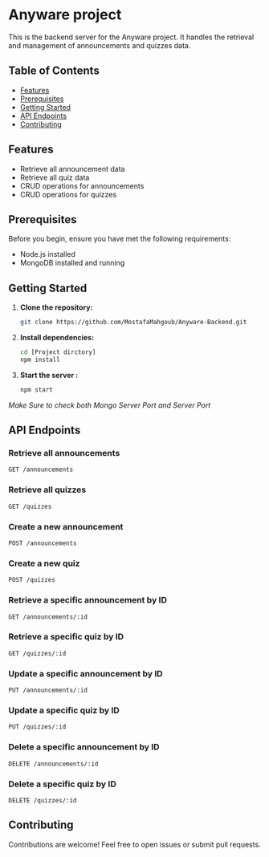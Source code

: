 # Anyware project


This is the backend server for the Anyware project. It handles the retrieval and management of announcements and quizzes data.

## Table of Contents

- [Features](#features)
- [Prerequisites](#prerequisites)
- [Getting Started](#getting-started)
- [API Endpoints](#api-endpoints)
- [Contributing](#contributing)

## Features

- Retrieve all announcement data
- Retrieve all quiz data
- CRUD operations for announcements
- CRUD operations for quizzes

## Prerequisites

Before you begin, ensure you have met the following requirements:

- Node.js installed
- MongoDB installed and running

## Getting Started

1. **Clone the repository:**

   ```bash
   git clone https://github.com/MostafaMahgoub/Anyware-Backend.git
2. **Install dependencies:**
   ```bash
   cd [Project dirctory]
   npm install
3. **Start the server :**
   ```bash
   npm start
*Make Sure to check both Mongo Server Port and Server Port*

## API Endpoints
### Retrieve all announcements
    GET /announcements
### Retrieve all quizzes
    GET /quizzes
### Create a new announcement
    POST /announcements
### Create a new quiz
    POST /quizzes
### Retrieve a specific announcement by ID
    GET /announcements/:id
### Retrieve a specific quiz by ID
    GET /quizzes/:id
### Update a specific announcement by ID
    PUT /announcements/:id
### Update a specific quiz by ID
    PUT /quizzes/:id
### Delete a specific announcement by ID
    DELETE /announcements/:id
### Delete a specific quiz by ID
    DELETE /quizzes/:id
    
## Contributing

Contributions are welcome! Feel free to open issues or submit pull requests.

